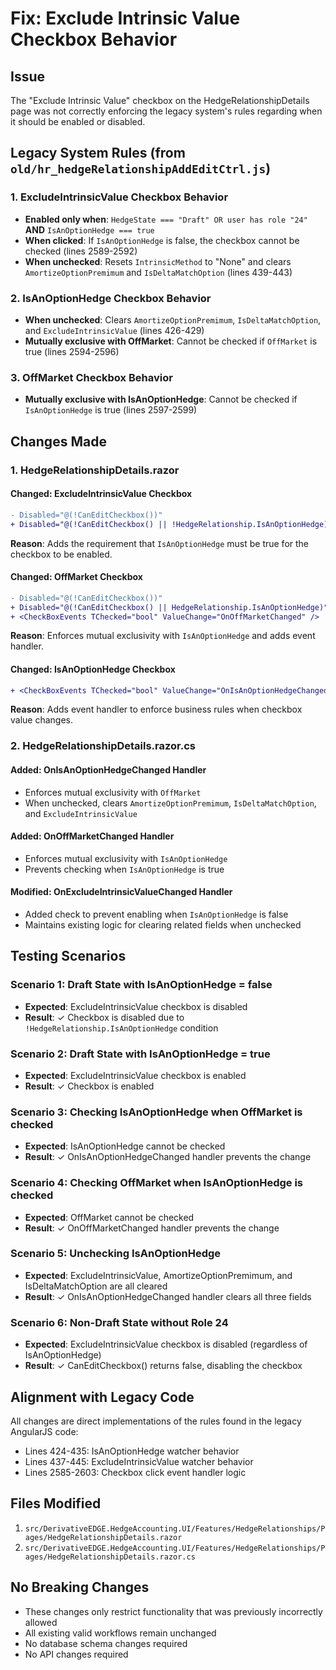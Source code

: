 # Fix: Exclude Intrinsic Value Checkbox Behavior

## Issue
The "Exclude Intrinsic Value" checkbox on the HedgeRelationshipDetails page was not correctly enforcing the legacy system's rules regarding when it should be enabled or disabled.

## Legacy System Rules (from `old/hr_hedgeRelationshipAddEditCtrl.js`)

### 1. ExcludeIntrinsicValue Checkbox Behavior
- **Enabled only when**: `HedgeState === "Draft" OR user has role "24"` **AND** `IsAnOptionHedge === true`
- **When clicked**: If `IsAnOptionHedge` is false, the checkbox cannot be checked (lines 2589-2592)
- **When unchecked**: Resets `IntrinsicMethod` to "None" and clears `AmortizeOptionPremimum` and `IsDeltaMatchOption` (lines 439-443)

### 2. IsAnOptionHedge Checkbox Behavior
- **When unchecked**: Clears `AmortizeOptionPremimum`, `IsDeltaMatchOption`, and `ExcludeIntrinsicValue` (lines 426-429)
- **Mutually exclusive with OffMarket**: Cannot be checked if `OffMarket` is true (lines 2594-2596)

### 3. OffMarket Checkbox Behavior
- **Mutually exclusive with IsAnOptionHedge**: Cannot be checked if `IsAnOptionHedge` is true (lines 2597-2599)

## Changes Made

### 1. HedgeRelationshipDetails.razor
#### Changed: ExcludeIntrinsicValue Checkbox
```diff
- Disabled="@(!CanEditCheckbox())"
+ Disabled="@(!CanEditCheckbox() || !HedgeRelationship.IsAnOptionHedge)"
```
**Reason**: Adds the requirement that `IsAnOptionHedge` must be true for the checkbox to be enabled.

#### Changed: OffMarket Checkbox
```diff
- Disabled="@(!CanEditCheckbox())"
+ Disabled="@(!CanEditCheckbox() || HedgeRelationship.IsAnOptionHedge)"
+ <CheckBoxEvents TChecked="bool" ValueChange="OnOffMarketChanged" />
```
**Reason**: Enforces mutual exclusivity with `IsAnOptionHedge` and adds event handler.

#### Changed: IsAnOptionHedge Checkbox
```diff
+ <CheckBoxEvents TChecked="bool" ValueChange="OnIsAnOptionHedgeChanged" />
```
**Reason**: Adds event handler to enforce business rules when checkbox value changes.

### 2. HedgeRelationshipDetails.razor.cs
#### Added: OnIsAnOptionHedgeChanged Handler
- Enforces mutual exclusivity with `OffMarket`
- When unchecked, clears `AmortizeOptionPremimum`, `IsDeltaMatchOption`, and `ExcludeIntrinsicValue`

#### Added: OnOffMarketChanged Handler  
- Enforces mutual exclusivity with `IsAnOptionHedge`
- Prevents checking when `IsAnOptionHedge` is true

#### Modified: OnExcludeIntrinsicValueChanged Handler
- Added check to prevent enabling when `IsAnOptionHedge` is false
- Maintains existing logic for clearing related fields when unchecked

## Testing Scenarios

### Scenario 1: Draft State with IsAnOptionHedge = false
- **Expected**: ExcludeIntrinsicValue checkbox is disabled
- **Result**: ✓ Checkbox is disabled due to `!HedgeRelationship.IsAnOptionHedge` condition

### Scenario 2: Draft State with IsAnOptionHedge = true
- **Expected**: ExcludeIntrinsicValue checkbox is enabled
- **Result**: ✓ Checkbox is enabled

### Scenario 3: Checking IsAnOptionHedge when OffMarket is checked
- **Expected**: IsAnOptionHedge cannot be checked
- **Result**: ✓ OnIsAnOptionHedgeChanged handler prevents the change

### Scenario 4: Checking OffMarket when IsAnOptionHedge is checked
- **Expected**: OffMarket cannot be checked
- **Result**: ✓ OnOffMarketChanged handler prevents the change

### Scenario 5: Unchecking IsAnOptionHedge
- **Expected**: ExcludeIntrinsicValue, AmortizeOptionPremimum, and IsDeltaMatchOption are all cleared
- **Result**: ✓ OnIsAnOptionHedgeChanged handler clears all three fields

### Scenario 6: Non-Draft State without Role 24
- **Expected**: ExcludeIntrinsicValue checkbox is disabled (regardless of IsAnOptionHedge)
- **Result**: ✓ CanEditCheckbox() returns false, disabling the checkbox

## Alignment with Legacy Code
All changes are direct implementations of the rules found in the legacy AngularJS code:
- Lines 424-435: IsAnOptionHedge watcher behavior
- Lines 437-445: ExcludeIntrinsicValue watcher behavior  
- Lines 2585-2603: Checkbox click event handler logic

## Files Modified
1. `src/DerivativeEDGE.HedgeAccounting.UI/Features/HedgeRelationships/Pages/HedgeRelationshipDetails.razor`
2. `src/DerivativeEDGE.HedgeAccounting.UI/Features/HedgeRelationships/Pages/HedgeRelationshipDetails.razor.cs`

## No Breaking Changes
- These changes only restrict functionality that was previously incorrectly allowed
- All existing valid workflows remain unchanged
- No database schema changes required
- No API changes required

